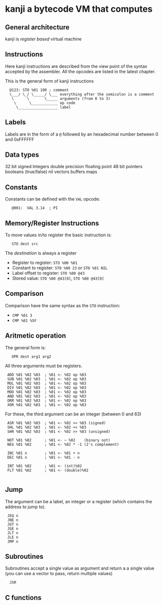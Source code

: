 # kanji a bytecode VM that computes

## General architecture

kanji is *register based* virtual machine

## Instructions

Here kanji instructions are described from the view point of the syntax
accepted by the assembler. All the opcodes are listed in the latest chapter.

This is the general form of kanji instructions

```
  @123: STO %01 100 ; comment
  \___/ \_/ \_____/ \___ everything after the semicolon is a comment
   \      \       \_____ arguments (from 0 to 3)
    \      \____________ op code
     \__________________ label
```

## Labels

Labels are in the form of a `@` followed by an hexadecimal number 
between 0 and 0xFFFFFF

## Data types

   32 bit signed Integers
   double precision floating point
   48 bit pointers
   booleans (true/false)
   nil
   vectors
   buffers
   maps

## Constants

Constants can be defined with the `VAL` opcode:

```
   @001:  VAL 3.14  ; PI
```


## Memory/Register Instructions

To move values in/to register the basic instruction is:

```
   STO dest src
```
The *destination* is always a register

   - Register to register:  `STO %00 %01`
   - Constant to register: `STO %00 23` or `STO %01 NIL`
   - Label offset to register:  `STO %00 @43`
   - Stored value: `STO %00 @43[0]`, `STO %00 @43[0]`
   
## Comparison
Comparison have the same syntax as the `STO` instruction:

   - `CMP %01 3`
   - `CMP %01 %5F`

## Aritmetic operation

The general form is:

```
   OPR dest arg1 arg2
```

All three arguments must be registers.

```
 ADD %01 %02 %03  ; %01 <- %02 op %03
 SUB %01 %02 %03  ; %01 <- %02 op %03
 MUL %01 %02 %03  ; %01 <- %02 op %03
 DIV %01 %02 %03  ; %01 <- %02 op %03
 MOD %01 %02 %03  ; %01 <- %02 op %03
 AND %01 %02 %03  ; %01 <- %02 op %03
 ORR %01 %02 %03  ; %01 <- %02 op %03
 XOR %01 %02 %03  ; %01 <- %02 op %03
```

For these, the third argument can be an integer (between 0 and 63)

```
 ASR %01 %02 %03  ; %01 <- %02 >> %03 (signed)
 SHL %01 %02 %03  ; %01 <- %02 << %03
 SHR %01 %02 %03  ; %01 <- %02 >> %03 (unsigned)
```

```
 NOT %01 %02      ; %01 <- ~ %02    (binary not)
 NEG %01 %02      ; %01 <- %02 * -1 (2's complement)
```
```
 INC %01 n        ; %01 <- %01 + n
 DEC %01 n        ; %01 <- %01 - n
```
```
 INT %01 %02      ; %01 <- (int)%02
 FLT %01 %02      ; %01 <- (double)%02
 
```

## Jump

The argument can be a label, an integer or a register (which
contains the address to jump to).

```
 JEQ n
 JNE n
 JGT n
 JGE n
 JLT n
 JLE n
 JMP n
```

## Subroutines

Subroutines accept a single value as argument and return a
a single value (you can use a vector to pass, return multiple values)

```
  JSR 
```

## C functions

